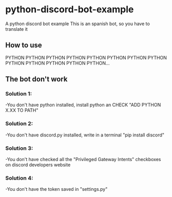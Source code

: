 # python-discord-bot-example
A python discord bot example
This is an spanish bot, so you have to translate it

## How to use
PYTHON PYTHON PYTHON PYTHON PYTHON PYTHON PYTHON PYTHON PYTHON PYTHON PYTHON PYTHON PYTHON...
## The bot don't work
### Solution 1:
-You don't have python installed, install python an CHECK "ADD PYTHON X.XX TO PATH"
### Solution 2:
-You don't have discord.py installed, write in a terminal "pip install discord"
### Solution 3:
-You don't have checked all the "Privileged Gateway Intents" checkboxes on discord developers website
### Solution 4:
-You don't have the token saved in "settings.py"

